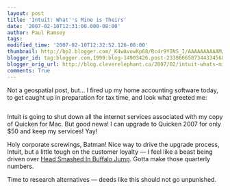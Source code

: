 ```yaml
---
layout: post
title: 'Intuit: What''s Mine is Theirs'
date: '2007-02-10T12:31:00.000-08:00'
author: Paul Ramsey
tags: 
modified_time: '2007-02-10T12:32:52.126-08:00'
thumbnail: http://bp2.blogger.com/_K4wAvowKp68/Rc4r9YINS_I/AAAAAAAAAAM/1_SuSVyY9Fs/s72-c/screenshot_01.png
blogger_id: tag:blogger.com,1999:blog-14903426.post-2338666587344334568
blogger_orig_url: http://blog.cleverelephant.ca/2007/02/intuit-whats-mine-is-theirs.html
comments: True
---
```


Not a geospatial post, but... I fired up my home accounting software today, to get caught up in preparation for tax time, and look what greeted me:

<img src="http://bp2.blogger.com/_K4wAvowKp68/Rc4r9YINS_I/AAAAAAAAAAM/1_SuSVyY9Fs/s320/screenshot_01.png" border="0" alt="" />

Intuit is going to shut down all the internet services associated with my copy of Quicken for Mac. But good news! I can upgrade to Quicken 2007 for only $50 and keep my services! Yay!

Holy corporate screwings, Batman!  Nice way to drive the upgrade process, Intuit, but a little tough on the customer loyalty &mdash; I feel like a beast being driven over [Head Smashed In Buffalo Jump](http://en.wikipedia.org/wiki/Head-Smashed-In_Buffalo_Jump).  Gotta make those quarterly numbers.

Time to research alternatives &mdash; deeds like this should not go unpunished.